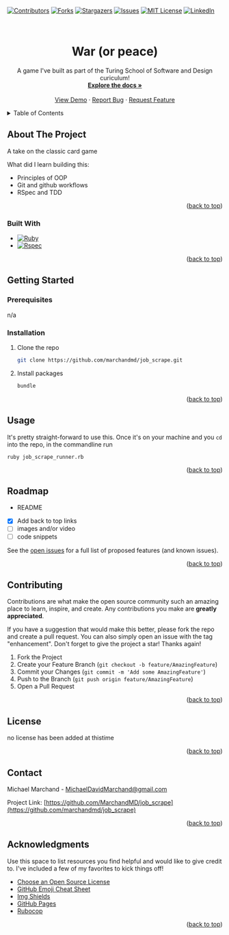 <!-- Improved compatibility of back to top link: See: https://github.com/marchandmd/job_scrape/pull/73 -->

<a name="readme-top"></a>

<!--
*** Thanks for checking out the job_scrape. If you have a suggestion
*** that would make this better, please fork the repo and create a pull request
*** or simply open an issue with the tag "enhancement".
*** Don't forget to give the project a star!
*** Thanks again! Now go create something AMAZING! :D
-->

<!-- PROJECT SHIELDS -->
<!--
*** I'm using markdown "reference style" links for readability.
*** Reference links are enclosed in brackets [ ] instead of parentheses ( ).
*** See the bottom of this document for the declaration of the reference variables
*** for contributors-url, forks-url, etc. This is an optional, concise syntax you may use.
*** https://www.markdownguide.org/basic-syntax/#reference-style-links
-->

[![Contributors][contributors-shield]][contributors-url]
[![Forks][forks-shield]][forks-url]
[![Stargazers][stars-shield]][stars-url]
[![Issues][issues-shield]][issues-url]
[![MIT License][license-shield]][license-url]
[![LinkedIn][linkedin-shield]][linkedin-url]

<!-- PROJECT LOGO -->
<br />
<div align="center">

  <h1 align="center">War (or peace)</h1>

  <p align="center">
    A game I've built as part of the Turing School of Software and Design curiculum!
    <br />
    <a href="https://github.com/marchandmd/job_scrape"><strong>Explore the docs »</strong></a>
    <br />
    <br />
    <a href="https://github.com/marchandmd/job_scrape">View Demo</a>
    ·
    <a href="https://github.com/marchandmd/job_scrape/issues">Report Bug</a>
    ·
    <a href="https://github.com/marchandmd/job_scrape/issues">Request Feature</a>
  </p>
</div>

<!-- TABLE OF CONTENTS -->
<details>
  <summary>Table of Contents</summary>
  <ol>
    <li>
      <a href="#about-the-project">About The Project</a>
      <ul>
        <li><a href="#built-with">Built With</a></li>
      </ul>
    </li>
    <li>
      <a href="#getting-started">Getting Started</a>
      <ul>
        <li><a href="#prerequisites">Prerequisites</a></li>
        <li><a href="#installation">Installation</a></li>
      </ul>
    </li>
    <li><a href="#usage">Usage</a></li>
    <li><a href="#roadmap">Roadmap</a></li>
    <li><a href="#contributing">Contributing</a></li>
    <li><a href="#license">License</a></li>
    <li><a href="#contact">Contact</a></li>
    <li><a href="#acknowledgments">Acknowledgments</a></li>
  </ol>
</details>

<!-- ABOUT THE PROJECT -->

## About The Project

A take on the classic card game

What did I learn building this:

- Principles of OOP
- Git and github workflows
- RSpec and TDD



<p align="right">(<a href="#readme-top">back to top</a>)</p>

### Built With

-   [![Ruby][ruby.com]][ruby-url]
-   [![Rspec][rspec.com]][rspec-url]

<p align="right">(<a href="#readme-top">back to top</a>)</p>

<!-- GETTING STARTED -->

## Getting Started

### Prerequisites

n/a

### Installation


1. Clone the repo
    ```sh
    git clone https://github.com/marchandmd/job_scrape.git
    ```
2. Install packages
    ```sh
    bundle
    ```

<p align="right">(<a href="#readme-top">back to top</a>)</p>

<!-- USAGE EXAMPLES -->

## Usage

It's pretty straight-forward to use this. Once it's on your machine and you `cd` into the repo, in the commandline run

```bs
ruby job_scrape_runner.rb
```


<p align="right">(<a href="#readme-top">back to top</a>)</p>

<!-- ROADMAP -->

## Roadmap

- README
- [x] Add back to top links
- [ ] images and/or video
- [ ] code snippets

See the [open issues](https://github.com/marchandmd/job_scrape/issues) for a full list of proposed features (and known issues).

<p align="right">(<a href="#readme-top">back to top</a>)</p>

<!-- CONTRIBUTING -->

## Contributing

Contributions are what make the open source community such an amazing place to learn, inspire, and create. Any contributions you make are **greatly appreciated**.

If you have a suggestion that would make this better, please fork the repo and create a pull request. You can also simply open an issue with the tag "enhancement".
Don't forget to give the project a star! Thanks again!

1. Fork the Project
2. Create your Feature Branch (`git checkout -b feature/AmazingFeature`)
3. Commit your Changes (`git commit -m 'Add some AmazingFeature'`)
4. Push to the Branch (`git push origin feature/AmazingFeature`)
5. Open a Pull Request

<p align="right">(<a href="#readme-top">back to top</a>)</p>

<!-- LICENSE -->

## License


no license has been added at thistime

<p align="right">(<a href="#readme-top">back to top</a>)</p>

<!-- CONTACT -->

## Contact

Michael Marchand - MichaelDavidMarchand@gmail.com

Project Link: [https://github.com/MarchandMD/job_scrape](https://github.com/marchandmd/job_scrape)

<p align="right">(<a href="#readme-top">back to top</a>)</p>

<!-- ACKNOWLEDGMENTS -->

## Acknowledgments

Use this space to list resources you find helpful and would like to give credit to. I've included a few of my favorites to kick things off!

-   [Choose an Open Source License](https://choosealicense.com)
-   [GitHub Emoji Cheat Sheet](https://www.webpagefx.com/tools/emoji-cheat-sheet)
-   [Img Shields](https://shields.io)
-   [GitHub Pages](https://pages.github.com)
-   [Rubocop](https://rubocop.org/)

<p align="right">(<a href="#readme-top">back to top</a>)</p>

<!-- MARKDOWN LINKS & IMAGES -->
<!-- https://www.markdownguide.org/basic-syntax/#reference-style-links -->

[contributors-shield]: https://img.shields.io/github/contributors/marchandmd/job_scrape.svg?style=for-the-badge
[contributors-url]: https://github.com/marchandmd/job_scrape/graphs/contributors
[forks-shield]: https://img.shields.io/github/forks/marchandmd/job_scrape.svg?style=for-the-badge
[forks-url]: https://github.com/marchandmd/job_scrape/network/members
[stars-shield]: https://img.shields.io/github/stars/marchandmd/job_scrape.svg?style=for-the-badge
[stars-url]: https://github.com/marchandmd/job_scrape/stargazers
[issues-shield]: https://img.shields.io/github/issues/marchandmd/job_scrape.svg?style=for-the-badge
[issues-url]: https://github.com/marchandmd/job_scrape/issues
[license-shield]: https://img.shields.io/github/license/marchandmd/job_scrape.svg?style=for-the-badge
[license-url]: https://github.com/marchandmd/job_scrape/blob/master/LICENSE.txt
[linkedin-shield]: https://img.shields.io/badge/-LinkedIn-black.svg?style=for-the-badge&logo=linkedin&colorB=555
[linkedin-url]: https://linkedin.com/in/mmarchand1
[product-screenshot]: images/screenshot.png
[bootstrap.com]: https://img.shields.io/badge/Bootstrap-563D7C?style=for-the-badge&logo=bootstrap&logoColor=white
[bootstrap-url]: https://getbootstrap.com
[ruby.com]: https://img.shields.io/badge/ruby-v2.7.4-red
[ruby-url]: https://ruby-doc.org/core-2.7.2/
[rspec.com]: https://img.shields.io/badge/rspec-v3.10-success
[rspec-url]: https://rspec.info/documentation/
